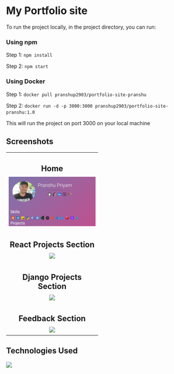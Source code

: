 # My Portfolio site

To run the project locally, in the project directory, you can run:


### Using npm

Step 1:
`npm install`

Step 2:
 `npm start`


### Using Docker

Step 1:
`docker pull pranshup2903/portfolio-site-pranshu`

Step 2:
`docker run -d -p 3000:3000 pranshup2903/portfolio-site-pranshu:1.0`

This will run the project on port 3000 on your local machine








## Screenshots

<table style="width:50%;">
  <tr>
    <td style="text-align:center;">
      <h2 style="margin-bottom: 10px;">Home</h2>
      <img src="image.png" style="max-width: 100%;">
    </td>
  </tr>
  <tr>
    <td style="text-align:center;">
      <h2 style="margin-bottom: 10px;">React Projects Section</h2>
      <img src="https://github.com/pp2903/Portfolio-site/assets/91665293/155fc98f-0e59-4c01-9122-48a300570198" style="max-width: 100%;">
    </td>
  </tr>
  <tr>
    <td style="text-align:center;">
      <h2 style="margin-bottom: 10px;">Django Projects Section</h2>
      <img src="https://github.com/pp2903/Portfolio-site/assets/91665293/cbdb6ed7-38b4-42df-b1cb-e4008b891b9b" style="max-width: 100%;">
    </td>
  </tr>

  <tr>
    <td style="text-align:center;">
      <h2 style="margin-bottom: 10px;">Feedback Section</h2>
      <img src="https://github.com/pp2903/Portfolio-site/assets/91665293/50013b38-72d8-4fb4-a960-c004523c3f33" style="max-width: 100%;">
    </td>
  </tr>
</table>

## Technologies Used

<p >
  <a href="https://skillicons.dev">
    <img src="https://skillicons.dev/icons?i=git,docker,github,html,css,js,materialui,react,tailwind&perline=14" />
  </a>
</p>













